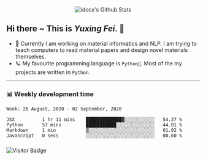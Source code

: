 <div align="center">
    <img align="center" src="https://github-readme-stats.vercel.app/api?username=idocx&show_icons=true&hide_border=true" alt="idocx's Github Stats"></img>
</div>

## Hi there ~ This is *Yuxing Fei*. ‍👋

- 🚀 Currently I am working on material informatics and NLP. I am trying to teach computers to read material papers and design novel materials themselves.
- 🪐 My favourite programming language is `Python🐍`. Most of the my projects are written in `Python`.

---

### 📊 Weekly development time
<!--START_SECTION:waka-->
```text
Week: 26 August, 2020 - 02 September, 2020

JSX          1 hr 11 mins    █████████████▓░░░░░░░░░░░   54.37 % 
Python       57 mins         ███████████░░░░░░░░░░░░░░   44.01 % 
Markdown     1 min           ▒░░░░░░░░░░░░░░░░░░░░░░░░   01.02 % 
JavaScript   0 secs          ░░░░░░░░░░░░░░░░░░░░░░░░░   00.60 % 
```
<!--END_SECTION:waka-->

### 

![Visitor Badge](https://visitor-badge.laobi.icu/badge?page_id=idocx.idocx)